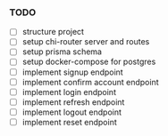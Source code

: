 


### TODO
- [ ] structure project
- [ ] setup chi-router server and routes
- [ ] setup prisma schema
- [ ] setup docker-compose for postgres
- [ ] implement signup endpoint
- [ ] implement confirm account endpoint
- [ ] implement login endpoint
- [ ] implement refresh endpoint
- [ ] implement logout endpoint
- [ ] implement reset endpoint
